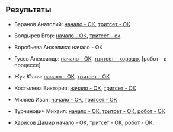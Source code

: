 ## Результаты

- Баранов Анатолий: [начало - ОК](/2016.cpp/task0/baranov/), [тритсет - ОК](/2016.cpp/task0/baranov/#1)

- Болдырев Егор: [начало - ОК](/2016.cpp/task0/boldyrev/), [тритсет - ok](/2016.cpp/task0/boldyrev/)

- Воробьева Анжелика: начало - ОК

- Гусев Александр: [начало - ОК](/2016.cpp/task0/gusev/), [тритсет - хорошо](/2016.cpp/task0/gusev/#1), [робот - в процессе]

- Жук Юлия: [начало - ОК](/2016.cpp/task0/zhuk/), [тритсет - ОК](/2016.cpp/task0/zhuk/#1)

- Костылева Виктория: [начало - ОК](/2016.cpp/task0/kostyleva/), [тритсет - ОК](/2016.cpp/task0/kostyleva/#1)

- Миляев Иван: [начало - ОК](/2016.cpp/task0/milyaev/), [тритсет - ОК](/2016.cpp/task0/milyaev/#1)

- Турчинович Михаил: [начало - ОК](/2016.cpp/task0/turchinovich/), [тритсет - ОК](/2016.cpp/task0/turchinovich/#1), [робот - ОК](/2016.cpp/task0/turchinovich/#2)

- Харисов Дамир [начало - ОК](/2016.cpp/task0/kharisov/), [тритсет - ОК](/2016.cpp/task0/kharisov/#1), робот - ОК.
